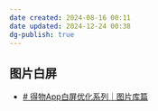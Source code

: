```yaml
---
date created: 2024-08-16 00:11
date updated: 2024-12-24 00:38
dg-publish: true
---
```


## 图片白屏

- [# 得物App白屏优化系列｜图片库篇](https://mp.weixin.qq.com/s/ftMsaal5o8CLqA3RSqFMGA)
